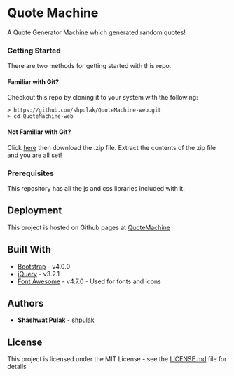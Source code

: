 # Quote Machine

A Quote Generator Machine which generated random quotes! 

### Getting Started

There are two methods for getting started with this repo.

#### Familiar with Git?
Checkout this repo by cloning it to your system with the following:

```
> https://github.com/shpulak/QuoteMachine-web.git
> cd QuoteMachine-web
```

#### Not Familiar with Git?
Click [here](https://github.com/shpulak/QuoteMachine-web.git) then download the .zip file.  Extract the contents of the zip file and you are all set!


### Prerequisites

This repository has all the js and css libraries included with it. 


## Deployment

This project is hosted on Github pages at [QuoteMachine](https://shpulak.github.io/QuoteMachine-web/index.html)

## Built With

* [Bootstrap](https://getbootstrap.com/) - v4.0.0
* [jQuery](https://maven.apache.org/) - v3.2.1
* [Font Awesome](http://fontawesome.io/) - v4.7.0 - Used for fonts and icons

## Authors

* **Shashwat Pulak** - [shpulak](https://github.com/shpulak)

## License

This project is licensed under the MIT License - see the [LICENSE.md](LICENSE.md) file for details
